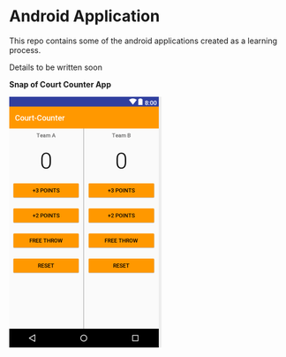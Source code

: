 # Android Application

This repo contains some of the android applications created as a learning process.

Details to be written soon

**Snap of Court Counter App**

![Alt text](/Images/Score-App.PNG?raw=true "Court Counter")
